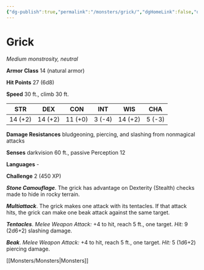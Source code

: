 ```yaml
---
{"dg-publish":true,"permalink":"/monsters/grick/","dgHomeLink":false,"dgPassFrontmatter":true}
---
```



# Grick

*Medium monstrosity, neutral*

**Armor Class** 14 (natural armor)

**Hit Points** 27 (6d8)

**Speed** 30 ft., climb 30 ft.

| STR     | DEX     | CON     | INT    | WIS     | CHA    |
|---------|---------|---------|--------|---------|--------|
| 14 (+2) | 14 (+2) | 11 (+0) | 3 (-4) | 14 (+2) | 5 (-3) |

**Damage Resistances** bludgeoning, piercing, and slashing from nonmagical attacks

**Senses** darkvision 60 ft., passive Perception 12

**Languages** -

**Challenge** 2 (450 XP)

***Stone Camouflage***. The grick has advantage on Dexterity (Stealth) checks made to hide in rocky terrain.


***Multiattack***. The grick makes one attack with its tentacles. If that attack hits, the grick can make one beak attack against the same target.

***Tentacles***. *Melee Weapon Attack:* +4 to hit, reach 5 ft., one target. *Hit:* 9 (2d6+2) slashing damage.

***Beak***. *Melee Weapon Attack:* +4 to hit, reach 5 ft., one target. *Hit:* 5 (1d6+2) piercing damage.


[[Monsters/Monsters|Monsters]]